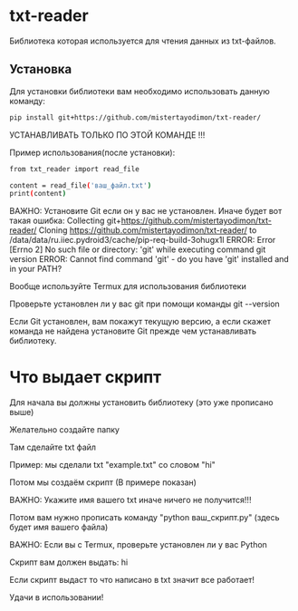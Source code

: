 # txt-reader

Библиотека которая используется для чтения данных из txt-файлов.

## Установка

Для установки библиотеки вам необходимо использовать данную команду:
```bash
pip install git+https://github.com/mistertayodimon/txt-reader/
```
УСТАНАВЛИВАТЬ ТОЛЬКО ПО ЭТОЙ КОМАНДЕ !!!

Пример использования(после установки):
```bash
from txt_reader import read_file

content = read_file('ваш_файл.txt')
print(content)
```
ВАЖНО: Установите Git если он у вас не установлен.
Иначе будет вот такая ошибка:
Collecting git+https://github.com/mistertayodimon/txt-reader/ Cloning https://github.com/mistertayodimon/txt-reader/ to /data/data/ru.iiec.pydroid3/cache/pip-req-build-3ohugx1l ERROR: Error [Errno 2] No such file or directory: 'git' while executing command git version ERROR: Cannot find command 'git' - do you have 'git' installed and in your PATH?

Вообще используйте Termux для использования библиотеки

Проверьте установлен ли у вас git при помощи команды git --version

Если Git установлен, вам покажут текущую версию, а если скажет команда не найдена установите Git прежде чем устанавливать библиотеку.

# Что выдает скрипт
Для начала вы должны установить библиотеку (это уже прописано выше)

Желательно создайте папку

Там сделайте txt файл

Пример: мы сделали txt "example.txt" со словом "hi"

Потом мы создаём скрипт (В примере показан)

ВАЖНО: Укажите имя вашего txt иначе ничего не получится!!!

Потом вам нужно прописать команду "python ваш_скрипт.py" (здесь будет имя вашего файла)

ВАЖНО: Если вы с Termux, проверьте установлен ли у вас Python 

Скрипт вам должен выдать:
hi

Если скрипт выдаст то что написано в txt значит все работает!

Удачи в использовании!
